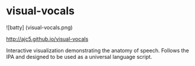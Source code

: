# visual-vocals

![batty]
(visual-vocals.png)

http://ajc5.github.io/visual-vocals

Interactive visualization demonstrating the anatomy of speech. Follows the IPA and designed to be used as a universal language script.
